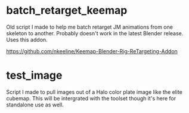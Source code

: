 # batch_retarget_keemap
Old script I made to help me batch retarget JM animations from one skeleton to another. Probably doesn't work in the latest Blender release. Uses this addon.

https://github.com/nkeeline/Keemap-Blender-Rig-ReTargeting-Addon

# test_image
Script I made to pull images out of a Halo color plate image like the elite cubemap. This will be intergrated with the toolset though it's here for standalone use as well.
